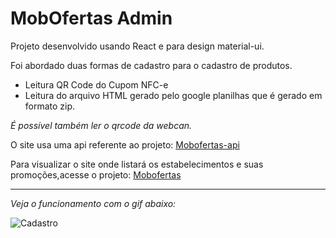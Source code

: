 # MobOfertas Admin

Projeto desenvolvido usando React e para design material-ui.

Foi abordado duas formas de cadastro para o cadastro de produtos.

* Leitura QR Code do Cupom NFC-e
* Leitura do arquivo HTML gerado pelo google planilhas que é gerado em formato zip.

_É possível também ler o qrcode da webcan._

O site usa uma api referente ao projeto: [Mobofertas-api](https://github.com/VolneiTonato/mobofertas-api)

Para visualizar o site onde listará os estabelecimentos e suas promoções,acesse o projeto: [Mobofertas](https://github.com/VolneiTonato/mobofertas)

---
_Veja o funcionamento com o gif abaixo:_

![Cadastro](./assets/cadastro.gif)
